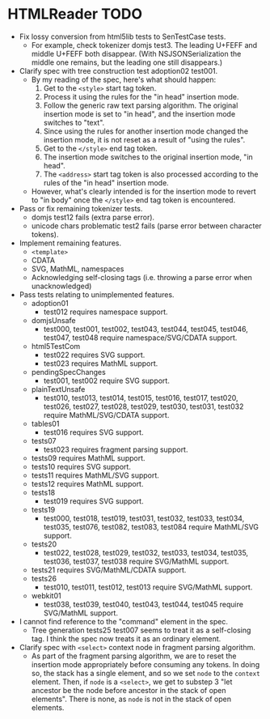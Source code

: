 # HTMLReader TODO

- Fix lossy conversion from html5lib tests to SenTestCase tests.
  - For example, check tokenizer domjs test3. The leading U+FEFF and middle U+FEFF both disappear. (With NSJSONSerialization the middle one remains, but the leading one still disappears.)
- Clarify spec with tree construction test adoption02 test001.
  - By my reading of the spec, here's what should happen:
    1. Get to the `<style>` start tag token.
    2. Process it using the rules for the "in head" insertion mode.
    3. Follow the generic raw text parsing algorithm. The original insertion mode is set to "in head", and the insertion mode switches to "text".
    4. Since using the rules for another insertion mode changed the insertion mode, it is not reset as a result of "using the rules".
    5. Get to the `</style>` end tag token.
    6. The insertion mode switches to the original insertion mode, "in head".
    7. The `<address>` start tag token is also processed according to the rules of the "in head" insertion mode.
  - However, what's clearly intended is for the insertion mode to revert to "in body" once the `</style>` end tag token is encountered.
- Pass or fix remaining tokenizer tests.
  - domjs test12 fails (extra parse error).
  - unicode chars problematic test2 fails (parse error between character tokens).
- Implement remaining features.
  - `<template>`
  - CDATA
  - SVG, MathML, namespaces
  - Acknowledging self-closing tags (i.e. throwing a parse error when unacknowledged)
- Pass tests relating to unimplemented features.
  - adoption01
    - test012 requires namespace support.
  - domjsUnsafe
    - test000, test001, test002, test043, test044, test045, test046, test047, test048 require namespace/SVG/CDATA support.
  - html5TestCom
    - test022 requires SVG support.
    - test023 requires MathML support.
  - pendingSpecChanges
    - test001, test002 require SVG support.
  - plainTextUnsafe
    - test010, test013, test014, test015, test016, test017, test020, test026, test027, test028, test029, test030, test031, test032 require MathML/SVG/CDATA support.
  - tables01
    - test016 requires SVG support.
  - tests07
    - test023 requires fragment parsing support.
  - tests09 requires MathML support.
  - tests10 requires SVG support.
  - tests11 requires MathML/SVG support.
  - tests12 requires MathML support.
  - tests18
    - test019 requires SVG support.
  - tests19
    - test000, test018, test019, test031, test032, test033, test034, test035, test076, test082, test083, test084 require MathML/SVG support.
  - tests20
    - test022, test028, test029, test032, test033, test034, test035, test036, test037, test038 require SVG/MathML support.
  - tests21 requires SVG/MathML/CDATA support.
  - tests26
    - test010, test011, test012, test013 require SVG/MathML support.
  - webkit01
    - test038, test039, test040, test043, test044, test045 require SVG/MathML support.
- I cannot find reference to the "command" element in the spec.
  - Tree generation tests25 test007 seems to treat it as a self-closing tag. I think the spec now treats it as an ordinary element.
- Clarify spec with `<select>` context node in fragment parsing algorithm.
  - As part of the fragment parsing algorithm, we are to reset the insertion mode appropriately before consuming any tokens. In doing so, the stack has a single element, and so we set `node` to the `context` element. Then, if `node` is a `<select>`, we get to substep 3 "let ancestor be the node before ancestor in the stack of open elements". There is none, as `node` is not in the stack of open elements.
